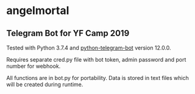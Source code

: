 # angelmortal
## Telegram Bot for YF Camp 2019

<p>Tested with Python 3.7.4 and <a href="https://github.com/python-telegram-bot/python-telegram-bot">python-telegram-bot</a> version 12.0.0.</p>
<p>Requires separate cred.py file with bot token, admin password and port number for webhook.</p>
<p>All functions are in bot.py for portability. Data is stored in text files which will be created during runtime.</p>
